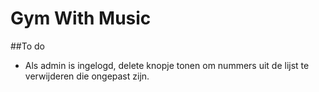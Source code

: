 # Gym With Music

##To do
- Als admin is ingelogd, delete knopje tonen om nummers uit de lijst te verwijderen die ongepast zijn.
